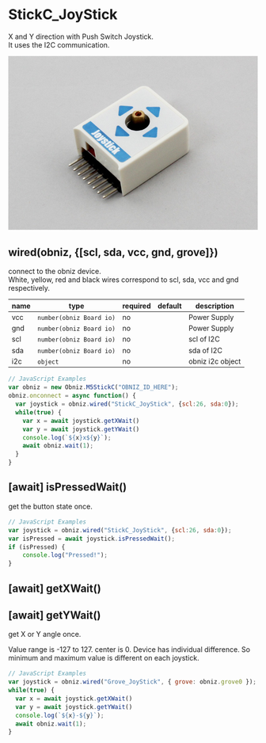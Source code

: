 # StickC_JoyStick

X and Y direction with Push Switch Joystick.  
It uses the I2C communication.  

![](./image.jpg)

## wired(obniz, {[scl, sda, vcc, gnd, grove]})

connect to the obniz device.  
White, yellow, red and black wires correspond to scl, sda, vcc and gnd respectively.  

name | type | required | default | description
--- | --- | --- | --- | ---
vcc | `number(obniz Board io)` | no |  &nbsp; | Power Supply
gnd | `number(obniz Board io)` | no |  &nbsp; | Power Supply
scl | `number(obniz Board io)` | no |  &nbsp; | scl of I2C
sda | `number(obniz Board io)` | no | &nbsp;  | sda of I2C
i2c | `object` | no | &nbsp;  | obniz i2c object

```javascript
// JavaScript Examples
var obniz = new Obniz.M5StickC("OBNIZ_ID_HERE");
obniz.onconnect = async function() {
  var joystick = obniz.wired("StickC_JoyStick", {scl:26, sda:0});
  while(true) {
    var x = await joystick.getXWait()
    var y = await joystick.getYWait()
    console.log(`${x}x${y}`);
    await obniz.wait(1);
  }
}
```


## [await] isPressedWait()
get the button state once.   

```javascript
// JavaScript Examples
var joystick = obniz.wired("StickC_JoyStick", {scl:26, sda:0});
var isPressed = await joystick.isPressedWait();
if (isPressed) {
    console.log("Pressed!");
}
```


## [await] getXWait()
## [await] getYWait()

get X or Y angle once.

Value range is -127 to 127. center is 0. Device has individual difference. So minimum and maximum value is different on each joystick.

```javascript
// JavaScript Examples
var joystick = obniz.wired("Grove_JoyStick", { grove: obniz.grove0 });
while(true) {
  var x = await joystick.getXWait()
  var y = await joystick.getYWait()
  console.log(`${x}-${y}`);
  await obniz.wait(1);
}
```